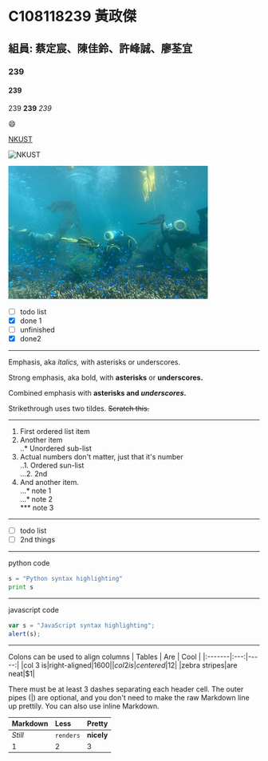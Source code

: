 # C108118239 黃政傑

## 組員: 蔡定宸、陳佳鈴、許峰誠、廖荃宜

### 239

#### 239

239 **239** *239*

😄

[NKUST](https://www.nkust.edu.tw)

![NKUST](https://www.nkust.edu.tw/var/file/0/1000/img/513/182513897.png "NKUST")

![](nkust2.jpg "海底風光")

- [ ] todo list
- [x] done 1
- [ ] unfinished
- [x] done2

***
Emphasis, aka *italics,* with asterisks or underscores. 

Strong emphasis, aka bold, with **asterisks** or **underscores.** 

Combined emphasis with **asterisks and _underscores_.** 

Strikethrough uses two tildes. <s>Scratch this.</s> 
***
  1. First ordered list item
  2. Another item<br>
    ..* Unordered sub-list
  3. Actual numbers don't matter, just that it's number<br>
    ..1. Ordered sun-list<br>
    ...2. 2nd 
  4. And another item.<br>
    ...* note 1<br>
    ...* note 2<br>
    *** note 3
***
- [ ] todo list
- [ ] 2nd things
***
python code
```python
s = "Python syntax highlighting"
print s
```
***
javascript code
```js
var s = "JavaScript syntax highlighting";
alert(s);
```
***
Colons can be used to align columns
| Tables | Are | Cool |
|:-------|:---:|-----:|
|col 3 is|right-aligned|$1600|
|col 2 is|centered|$12|
|zebra stripes|are neat|$1|

There must be at least 3 dashes separating each header cell.
The outer pipes (|) are optional, and you don't need to make the
raw Markdown line up prettily. You can also use inline Markdown.

| **Markdown** | **Less** | **Pretty** |
|:-------|:-------|:-------|
|*Still*|`renders`|**nicely**|
|1|2|3|
